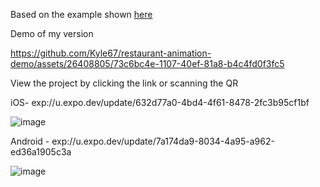 Based on the example shown [here](https://www.reddit.com/r/reactnative/comments/1aj5h2o/how_to_achieve_this_in_react_native/)

Demo of my version

https://github.com/Kyle67/restaurant-animation-demo/assets/26408805/73c6bc4e-1107-40ef-81a8-b4c4fd0f3fc5

View the project by clicking the link or scanning the QR

iOS- exp://u.expo.dev/update/632d77a0-4bd4-4f61-8478-2fc3b95cf1bf

![image](https://qr.expo.dev/eas-update?updateId=632d77a0-4bd4-4f61-8478-2fc3b95cf1bf&appScheme=exp&host=u.expo.dev)

Android - exp://u.expo.dev/update/7a174da9-8034-4a95-a962-ed36a1905c3a

![image](https://qr.expo.dev/eas-update?updateId=7a174da9-8034-4a95-a962-ed36a1905c3a&appScheme=exp&host=u.expo.dev)
